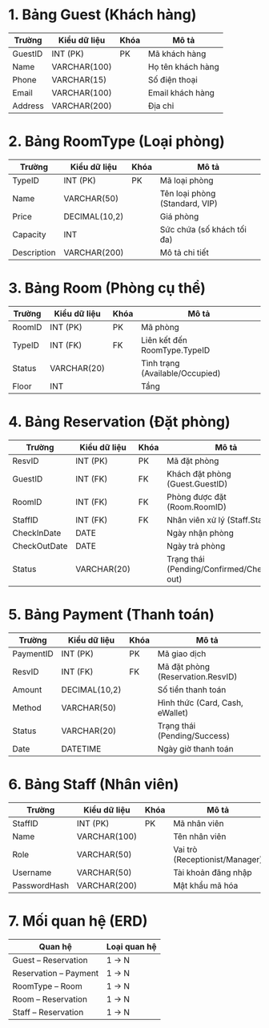 # 1. Bảng Guest (Khách hàng)
| Trường  | Kiểu dữ liệu | Khóa | Mô tả             |
| ------- | ------------ | ---- | ----------------- |
| GuestID | INT (PK)     | PK   | Mã khách hàng     |
| Name    | VARCHAR(100) |      | Họ tên khách hàng |
| Phone   | VARCHAR(15)  |      | Số điện thoại     |
| Email   | VARCHAR(100) |      | Email khách hàng  |
| Address | VARCHAR(200) |      | Địa chỉ           |

# 2. Bảng RoomType (Loại phòng)
| Trường      | Kiểu dữ liệu  | Khóa | Mô tả                          |
| ----------- | ------------- | ---- | ------------------------------ |
| TypeID      | INT (PK)      | PK   | Mã loại phòng                  |
| Name        | VARCHAR(50)   |      | Tên loại phòng (Standard, VIP) |
| Price       | DECIMAL(10,2) |      | Giá phòng                      |
| Capacity    | INT           |      | Sức chứa (số khách tối đa)     |
| Description | VARCHAR(200)  |      | Mô tả chi tiết                 |

# 3. Bảng Room (Phòng cụ thể)
| Trường | Kiểu dữ liệu | Khóa | Mô tả                           |
| ------ | ------------ | ---- | ------------------------------- |
| RoomID | INT (PK)     | PK   | Mã phòng                        |
| TypeID | INT (FK)     | FK   | Liên kết đến RoomType.TypeID    |
| Status | VARCHAR(20)  |      | Tình trạng (Available/Occupied) |
| Floor  | INT          |      | Tầng                            |

# 4. Bảng Reservation (Đặt phòng)
| Trường       | Kiểu dữ liệu | Khóa | Mô tả                                      |
| ------------ | ------------ | ---- | ------------------------------------------ |
| ResvID       | INT (PK)     | PK   | Mã đặt phòng                               |
| GuestID      | INT (FK)     | FK   | Khách đặt phòng (Guest.GuestID)            |
| RoomID       | INT (FK)     | FK   | Phòng được đặt (Room.RoomID)               |
| StaffID      | INT (FK)     | FK   | Nhân viên xử lý (Staff.StaffID)            |
| CheckInDate  | DATE         |      | Ngày nhận phòng                            |
| CheckOutDate | DATE         |      | Ngày trả phòng                             |
| Status       | VARCHAR(20)  |      | Trạng thái (Pending/Confirmed/Checked-out) |

# 5. Bảng Payment (Thanh toán)
| Trường    | Kiểu dữ liệu  | Khóa | Mô tả                             |
| --------- | ------------- | ---- | --------------------------------- |
| PaymentID | INT (PK)      | PK   | Mã giao dịch                      |
| ResvID    | INT (FK)      | FK   | Mã đặt phòng (Reservation.ResvID) |
| Amount    | DECIMAL(10,2) |      | Số tiền thanh toán                |
| Method    | VARCHAR(50)   |      | Hình thức (Card, Cash, eWallet)   |
| Status    | VARCHAR(20)   |      | Trạng thái (Pending/Success)      |
| Date      | DATETIME      |      | Ngày giờ thanh toán               |

# 6. Bảng Staff (Nhân viên)
| Trường       | Kiểu dữ liệu | Khóa | Mô tả                          |
| ------------ | ------------ | ---- | ------------------------------ |
| StaffID      | INT (PK)     | PK   | Mã nhân viên                   |
| Name         | VARCHAR(100) |      | Tên nhân viên                  |
| Role         | VARCHAR(50)  |      | Vai trò (Receptionist/Manager) |
| Username     | VARCHAR(50)  |      | Tài khoản đăng nhập            |
| PasswordHash | VARCHAR(200) |      | Mật khẩu mã hóa                |

# 7. Mối quan hệ (ERD)
| Quan hệ               | Loại quan hệ |
| --------------------- | ------------ |
| Guest – Reservation   | 1 → N        |
| Reservation – Payment | 1 → N        |
| RoomType – Room       | 1 → N        |
| Room – Reservation    | 1 → N        |
| Staff – Reservation   | 1 → N        |

